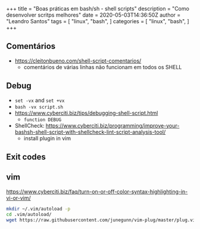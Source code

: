 +++
title = "Boas práticas em bash/sh - shell scripts"
description = "Como desenvolver scritps melhores"
date = 2020-05-03T14:36:50Z
author = "Leandro Santos"
tags = [
    "linux",
    "bash",
]
categories = [
    "linux",
    "bash",
]
+++

## Comentários
* https://cleitonbueno.com/shell-script-comentarios/
  - comentários de várias linhas não funcionam em todos os SHELL

## Debug
* `set -vx` and `set +vx`
* `bash -vx script.sh`
* https://www.cyberciti.biz/tips/debugging-shell-script.html
  - `function DEBUG`
* ShellCheck: https://www.cyberciti.biz/programming/improve-your-bashsh-shell-script-with-shellcheck-lint-script-analysis-tool/
  - install plugin in vim
## Exit codes

## vim
https://www.cyberciti.biz/faq/turn-on-or-off-color-syntax-highlighting-in-vi-or-vim/
```bash
mkdir ~/.vim/autoload -p
cd .vim/autoload/
wget https://raw.githubusercontent.com/junegunn/vim-plug/master/plug.vim
```

